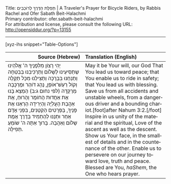 <html>
<head></head>
<body>
Title: תְּפִלַּת הַדֶּרֶךְ לְרוֹכְבִים | A Traveler's Prayer for Bicycle Riders, by Rabbis Rachel and Ofer Sabath Beit-Halachmi<br />
Primary contributor: ofer.sabath-beit-halachmi<br />
For attribution and license, please consult the following URL: <a href="http://opensiddur.org/?p=13155">http://opensiddur.org/?p=13155</a>
<p />
<hr />

[xyz-ihs snippet="Table-Options"]<table style="margin-left: auto; margin-right: auto;" class="draggable">
<thead><tr><th id="x" style="text-align: right;">Source (Hebrew)</th><th style="text-align: left;">Translation (English)</th></tr></thead>
<tbody>
<tr><td style="vertical-align:top;">
<div class="liturgy" lang="he">
יְהִי רָצוֹן מִלְּפָנֶיךָ ה' אֱלֹהֵינוּ
שֶתַּסִּיעֵינוּ לְשָלוֹם 
וְתַרְכִּיבִנוּ בְּבִטְחָה 
וְתַנְחֵנוּ בִּבְרָכָה
וְתַצִּילֵנוּ מִכָּל תַּקָּלָה וְקוֹל רַעַשׁ־אוֹפָן, 
נֶהָג דֹּוהֵר וּמֶרְכָּבָה מְרַקֵּדָה <span class="citation">(לפי נחום ג:ב)</span>
הַמְצֵא בָּנוּ אֶת אַחֲדוּת הָחוֹמֶר וְהָרוּחַ, 
אֶת אַהֲבַת הָעֲלִיָּה וְהַיְּרִידָה
הַרְאֵנוּ אֶת פָּנֶיךָ, בַּפְּרָטִים הַקְּטָנִים, 
בִּפְנֵי אָדָם אַחֵר
וּתְנֵנּוּ לְהַתְמִיד בְּדֶרֶך אֶמֶת שָלוֹם וְאַהֲבָה.
בָּרוּך אַתָּה ה' שוֹמֵעַ תְּפִילָּה.
</span></div></td>

<td style="vertical-align:top;">
<div class="english" lang="en">
May it be Your will, our God
That You lead us toward peace;
that You enable us to ride in safety; 
that You lead us with blessing.
Save us from all accidents and unstable wheels,
from a dangerous driver and a bounding chariot.[foot]after Nahum 3:2.[/foot]&nbsp;<br />
Inspire in us unity of the material and the spiritual, 
Love of the ascent as well as the descent.
Show us Your face, in the smallest of details
and in the countenance of the other. 
Enable us to persevere on our journey toward love, truth and peace.
Blessed are You, <em>haShem</em>, the One who hears prayer. 
</div></td>
</tr>
</tbody></table>
</body>
</html>